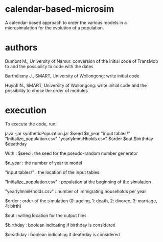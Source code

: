 # calendar-based-microsim
A calendar-based approach to order the various models in a microsimulation for the evolution of a population.

# authors
Dumont M., University of Namur: conversion of the initial code of TransMob to add the possibility to code with the dates

Barthélemy J., SMART, University of Wollongong: write initial code

Huynh N., SMART, University of Wollongong: write initial code and the possibility to chose the order of modules

# execution
To execute the code, run: 

java -jar syntheticPopulation.jar $seed $n_year "input tables/" "Initialize_population.csv" "yearlyImmiHholds.csv" $order $out $birthday $deathday

With :
$seed : the seed for the pseudo-random number generator

$n_year : the number of year to model

"input tables/" : the location of the input tables

"Initialize_population.csv" : population at the beginning of the simulation

"yearlyImmiHholds.csv" : number of immigrating households per year

$order : order of the simulation (0: ageing, 1: death, 2: divorce, 3: marriage, 4: birth)

$out : willing location for the output files

$birthday : boolean indicating if birthday is considered

$deathday : boolean indicating if deathday is considered
